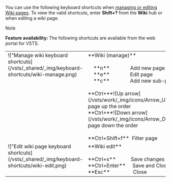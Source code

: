 
<a id="wiki-shortcuts"></a>

You can use the following keyboard shortcuts when [managing or editing Wiki pages](/vsts/collaborate/add-edit-wiki). To view the valid shortcuts, enter **Shift+?** from the **Wiki** hub or when editing a wiki page. 

>[!NOTE]  
><b>Feature availability: </b>The following shortcuts are available from the web portal for VSTS.  

<table width="70%">
<tbody valign="top">
<tr>
<td>!["Manage wiki keyboard shortcuts](/vsts/_shared/_img/keyboard-shortcuts/wiki-manage.png)</td>
<td>
**Wiki (manage)**<br/><br/>
&nbsp;&nbsp;&nbsp;&nbsp;**n**&nbsp;&nbsp;&nbsp;&nbsp;&nbsp;&nbsp;&nbsp;&nbsp;&nbsp;&nbsp;&nbsp;&nbsp;&nbsp;&nbsp;&nbsp;Add new page<br/>
&nbsp;&nbsp;&nbsp;&nbsp;**e**&nbsp;&nbsp;&nbsp;&nbsp;&nbsp;&nbsp;&nbsp;&nbsp;&nbsp;&nbsp;&nbsp;&nbsp;&nbsp;&nbsp;&nbsp;Edit page<br/>
&nbsp;&nbsp;&nbsp;&nbsp;**c**&nbsp;&nbsp;&nbsp;&nbsp;&nbsp;&nbsp;&nbsp;&nbsp;&nbsp;&nbsp;&nbsp;&nbsp;&nbsp;&nbsp;&nbsp;Add new sub-page<br/><br/>
**Ctrl+**![Up arrow](/vsts/work/_img/icons/Arrow_Up.png)&nbsp;&nbsp;&nbsp;&nbsp;&nbsp;&nbsp;&nbsp;&nbsp;Move page up the order<br/>
**Ctrl+**![Down arrow](/vsts/work/_img/icons/Arrow_Down.png)&nbsp;&nbsp;&nbsp;&nbsp;&nbsp;&nbsp;&nbsp;&nbsp;Move page down the order<br/><br/>
**Ctrl+Shift+f**&nbsp;&nbsp;Filter page<br/>
</td>
</tr>
<tr>
<td>!["Edit wiki page keyboard shortcuts](/vsts/_shared/_img/keyboard-shortcuts/wiki-edit.png)</td>
<td>
**Wiki edit**<br/><br/>
**Ctrl+s**&nbsp;&nbsp;&nbsp;&nbsp;&nbsp;&nbsp;&nbsp;&nbsp;&nbsp;&nbsp;&nbsp;Save changes<br/>
**Ctrl+Enter**&nbsp;&nbsp;&nbsp;&nbsp;&nbsp;Save and Close<br/>
**Esc**&nbsp;&nbsp;&nbsp;&nbsp;&nbsp;&nbsp;&nbsp;&nbsp;&nbsp;&nbsp;&nbsp;&nbsp;&nbsp;&nbsp;&nbsp;&nbsp;&nbsp;Close
</td>
</tr>
</tbody>
</table>

